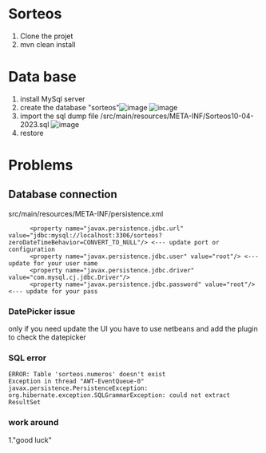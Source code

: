 # Sorteos

1. Clone the projet
2. mvn clean install


# Data base
1. install MySql server
2. create the database "sorteos"![image](https://user-images.githubusercontent.com/8491553/231277829-84cfa4fa-5265-4888-b2b5-49146e77c1ea.png)
![image](https://user-images.githubusercontent.com/8491553/231277897-fadbed35-02e7-4cb1-a51a-79f73b6f9f26.png)
3. import the sql dump file /src/main/resources/META-INF/Sorteos10-04-2023.sql 
![image](https://user-images.githubusercontent.com/8491553/231278076-bc18292d-515b-4e27-8abc-2450a71f8bcc.png)
4. restore


# Problems

## Database connection 
src/main/resources/META-INF/persistence.xml
```
      <property name="javax.persistence.jdbc.url" value="jdbc:mysql://localhost:3306/sorteos?zeroDateTimeBehavior=CONVERT_TO_NULL"/> <--- update port or configuration
      <property name="javax.persistence.jdbc.user" value="root"/> <--- update for your user name
      <property name="javax.persistence.jdbc.driver" value="com.mysql.cj.jdbc.Driver"/>
      <property name="javax.persistence.jdbc.password" value="root"/> <--- update for your pass
```

### DatePicker issue
only if you need update the UI you have to use netbeans and add the plugin to check the datepicker

### SQL error 

```
ERROR: Table 'sorteos.numeros' doesn't exist
Exception in thread "AWT-EventQueue-0" javax.persistence.PersistenceException: org.hibernate.exception.SQLGrammarException: could not extract ResultSet
```

### work around 
1."good luck"
